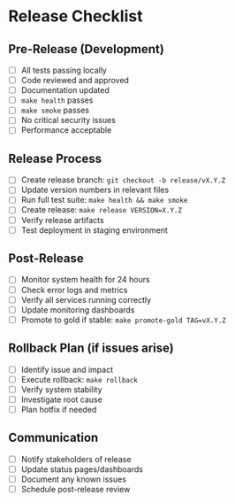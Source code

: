 # Release Checklist

## Pre-Release (Development)
- [ ] All tests passing locally
- [ ] Code reviewed and approved
- [ ] Documentation updated
- [ ] `make health` passes
- [ ] `make smoke` passes
- [ ] No critical security issues
- [ ] Performance acceptable

## Release Process
- [ ] Create release branch: `git checkout -b release/vX.Y.Z`
- [ ] Update version numbers in relevant files
- [ ] Run full test suite: `make health && make smoke`
- [ ] Create release: `make release VERSION=X.Y.Z`
- [ ] Verify release artifacts
- [ ] Test deployment in staging environment

## Post-Release
- [ ] Monitor system health for 24 hours
- [ ] Check error logs and metrics
- [ ] Verify all services running correctly
- [ ] Update monitoring dashboards
- [ ] Promote to gold if stable: `make promote-gold TAG=vX.Y.Z`

## Rollback Plan (if issues arise)
- [ ] Identify issue and impact
- [ ] Execute rollback: `make rollback`
- [ ] Verify system stability
- [ ] Investigate root cause
- [ ] Plan hotfix if needed

## Communication
- [ ] Notify stakeholders of release
- [ ] Update status pages/dashboards
- [ ] Document any known issues
- [ ] Schedule post-release review
